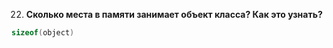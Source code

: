 022. **Сколько места в памяти занимает объект класса? Как это узнать?**  

```c++
sizeof(object)
```

